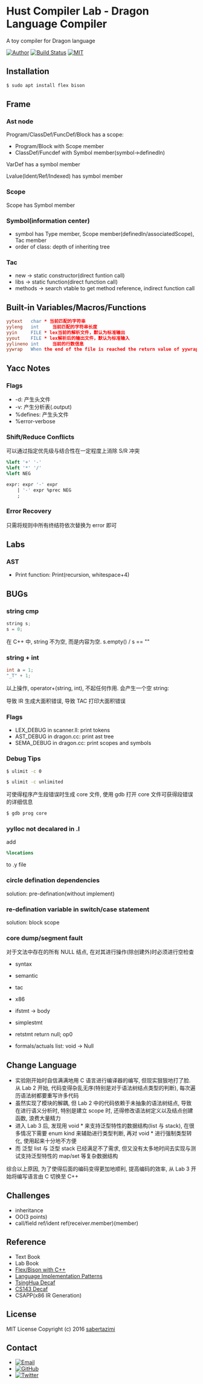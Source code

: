 # Hust Compiler Lab - Dragon Language Compiler

A toy compiler for Dragon language

[![Author](https://img.shields.io/badge/author-sabertazimi-lightgrey.svg)](https://github.com/sabertazimi)
[![Build Status](https://travis-ci.com/sabertazimi/dragon.svg?token=q3rvCWEJVuEsNxEomDdy&branch=master)](https://travis-ci.com/sabertazimi/dragon)
[![MIT](https://img.shields.io/badge/license-mit-brightgreen.svg)](https://raw.githubusercontent.com/sabertazimi/dragon/master/LICENSE)

## Installation

```sh
$ sudo apt install flex bison
```

## Frame

### Ast node

Program/ClassDef/FuncDef/Block has a scope:

*   Program/Block with Scope member
*   ClassDef/Funcdef with Symbol member(symbol->definedIn)

VarDef has a symbol member

Lvalue(Ident/Ref/Indexed) has symbol member

### Scope

Scope has Symbol member

### Symbol(information center)

*   symbol has Type member, Scope member(definedIn/associatedScope), Tac member
*   order of class: depth of inheriting tree

### Tac

*   new -> static constructor(direct funtion call)
*   libs -> static function(direct function call)
*   methods -> search vtable to get method reference, indirect function call

## Built-in Variables/Macros/Functions

```lex
yytext   char * 当前匹配的字符串
yyleng   int     当前匹配的字符串长度
yyin     FILE * lex当前的解析文件，默认为标准输出
yyout    FILE * lex解析后的输出文件，默认为标准输入
yylineno int     当前的行数信息
yywrap   When the end of the file is reached the return value of yywrap() is checked.If it is non-zero, scanning terminates and if it is 0 scanning continues with next input file.
```

## Yacc Notes

### Flags

*   -d: 产生头文件 
*   -v: 产生分析表(.output)
*   %defines: 产生头文件
*   %error-verbose

### Shift/Reduce Conflicts

可以通过指定优先级与结合性在一定程度上消除 S/R 冲突

```yacc
%left '+' '-'
%left '*' '/'
%left NEG

expr: expr '-' expr
    | '-' expr %prec NEG
    ;
```

### Error Recovery

只需将规则中所有终结符依次替换为 error 即可

## Labs

### AST

*   Print function: Print(recursion, whitespace+4)

## BUGs

### string cmp

```cpp
string s;
s = 0;
```

在 C++ 中, string 不为空, 而是内容为空. s.empty() / s == ""

### string + int

```cpp
int a = 1;
"_T" + 1;
```

以上操作, operator+(string, int), 不起任何作用. 会产生一个空 string:

导致 IR 生成大面积错误, 导致 TAC 打印大面积错误

### Flags

*   LEX_DEBUG in scanner.ll: print tokens
*   AST_DEBUG in dragon.cc: print ast tree
*   SEMA_DEBUG in dragon.cc: print scopes and symbols

### Debug Tips

```sh
$ ulimit -c 0
```

```sh
$ ulimit -c unlimited
```

可使得程序产生段错误时生成 core 文件, 使用 gdb 打开 core 文件可获得段错误的详细信息

```sh
$ gdb prog core
```

### yylloc not decalared in .l

add

```yacc
%locations
```

to .y file

### circle defination dependencies

solution: pre-defination(without implement)

### re-defination variable in switch/case statement

solution: block scope

### core dump/segment fault

对于文法中存在的所有 NULL 结点, 在对其进行操作(除创建外)时必须进行空检查

*  syntax
*  semantic
*  tac
*  x86

*   ifstmt -> body
*   simplestmt
*   retstmt return null; op0
*   formals/actuals list: void -> Null

## Change Language

*   实验刚开始时自信满满地用 C 语言进行编译器的编写, 但现实狠狠地打了脸. 从 Lab 2 开始, 代码变得杂乱无序(特别是对于语法树结点类型的判断), 每次遍历语法树都要重写许多代码
*   虽然实现了模块的解耦, 但 Lab 2 中的代码依赖于未抽象的语法树结点, 导致在进行语义分析时, 特别是建立 scope 时, 还得修改语法树定义以及结点创建函数, 浪费大量精力
*   进入 Lab 3 后, 发现用 void * 来支持泛型特性的数据结构(list 与 stack), 在很多情况下需要 enum kind 来辅助进行类型判断, 再对 void * 进行强制类型转化, 使用起来十分地不方便
*   而 泛型 list 与 泛型 stack 已经满足不了需求, 但又没有太多地时间去实现与测试支持泛型特性的 map/set 等复杂数据结构

综合以上原因, 为了使得后面的编码变得更加地顺利, 提高编码的效率, 从 Lab 3 开始将编写语言由 C 切换至 C++

## Challenges

*   inheritance
*   OO(3 points)
*   call/field ref/ident ref(receiver.member)(member)

## Reference

*   Text Book
*   Lab Book
*   [Flex/Bison with C++](http://www.doc88.com/p-2989810281943.html)
*   [Language Implementation Patterns](https://book.douban.com/subject/10482195)
*   [TsingHua Decaf](https://github.com/Silver-Shen/decaf_PA3])
*   [CS143 Decaf](https://github.com/davidzchen/decaf)
*   CSAPP(x86 IR Generation)

## License

MIT License Copyright (c) 2016 [sabertazimi](https://github.com/sabertazimi)

## Contact

-   [![Email](https://img.shields.io/badge/mailto-sabertazimi-brightgreen.svg?style=flat-square)](mailto:sabertazimi@gmail.com)
-   [![GitHub](https://img.shields.io/badge/contact-github-000000.svg?style=flat-square)](https://github.com/sabertazimi)
-   [![Twitter](https://img.shields.io/badge/contact-twitter-blue.svg?style=flat-square)](https://twitter.com/sabertazimi)
